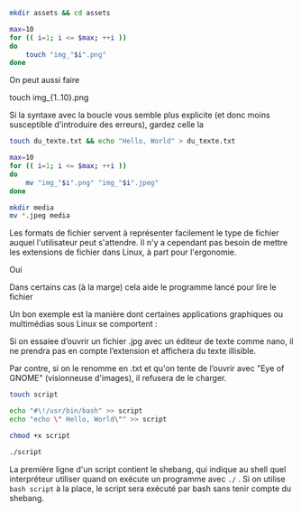 ```sh  
mkdir assets && cd assets
```

```sh
max=10
for (( i=1; i <= $max; ++i ))
do
    touch "img_"$i".png"
done

```
On peut aussi faire

touch img_{1..10}.png

Si la syntaxe avec la boucle vous semble plus explicite (et donc moins susceptible d'introduire des erreurs), gardez celle la

```sh
touch du_texte.txt && echo "Hello, World" > du_texte.txt
```

```sh
max=10
for (( i=1; i <= $max; ++i ))
do
    mv "img_"$i".png" "img_"$i".jpeg"
done

```

```sh
mkdir media
mv *.jpeg media
```

Les formats de fichier servent à représenter facilement le type de fichier auquel l'utilisateur peut s'attendre. Il n'y a cependant pas besoin de mettre les extensions de fichier dans Linux, à part pour l'ergonomie.

Oui

Dans certains cas (à la marge) cela aide le programme lancé pour lire le fichier

Un bon exemple est la manière dont certaines applications graphiques ou multimédias sous Linux se comportent :

Si on essaiee d’ouvrir un fichier .jpg avec un éditeur de texte comme nano, il ne prendra pas en compte l’extension et affichera du texte illisible.

Par contre, si on le renomme en .txt et qu'on tente de l’ouvrir avec "Eye of GNOME" (visionneuse d'images), il refusera de le charger.

```sh
touch script

echo "#\!/usr/bin/bash" >> script
echo "echo \" Hello, World\"" >> script

chmod +x script

./script
```

La première ligne d'un script contient le shebang, qui indique au shell quel interpréteur utiliser quand on exécute un programme avec `./` .
Si on utilise ``bash script`` à la place, le script sera exécuté par bash sans tenir compte du shebang. 
